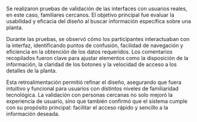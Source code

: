 Se realizaron pruebas de validación de las interfaces con usuarios reales, en este caso, familiares cercanos. El objetivo principal fue evaluar la usabilidad y eficacia del diseño al buscar información específica sobre una planta.

Durante las pruebas, se observó cómo los participantes interactuaban con la interfaz, identificando puntos de confusión, facilidad de navegación y eficiencia en la obtención de los datos requeridos. Los comentarios recopilados fueron clave para ajustar elementos como la disposición de la información, la claridad de los botones y la velocidad de acceso a los detalles de la planta.

Esta retroalimentación permitió refinar el diseño, asegurando que fuera intuitivo y funcional para usuarios con distintos niveles de familiaridad tecnológica. La validación con personas cercanas no solo mejoró la experiencia de usuario, sino que también confirmó que el sistema cumple con su propósito principal: facilitar el acceso rápido y sencillo a la información deseada.
